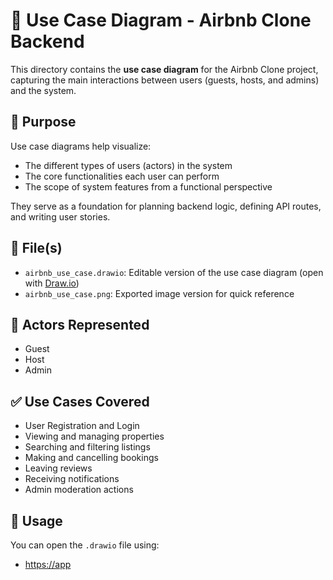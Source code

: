 # 📘 Use Case Diagram - Airbnb Clone Backend

This directory contains the **use case diagram** for the Airbnb Clone project, capturing the main interactions between users (guests, hosts, and admins) and the system.

## 🎯 Purpose

Use case diagrams help visualize:
- The different types of users (actors) in the system
- The core functionalities each user can perform
- The scope of system features from a functional perspective

They serve as a foundation for planning backend logic, defining API routes, and writing user stories.

## 📄 File(s)

- `airbnb_use_case.drawio`: Editable version of the use case diagram (open with [Draw.io](https://app.diagrams.net))
- `airbnb_use_case.png`: Exported image version for quick reference

## 👥 Actors Represented

- Guest
- Host
- Admin

## ✅ Use Cases Covered

- User Registration and Login
- Viewing and managing properties
- Searching and filtering listings
- Making and cancelling bookings
- Leaving reviews
- Receiving notifications
- Admin moderation actions

## 🧪 Usage

You can open the `.drawio` file using:
- [https://app]()

